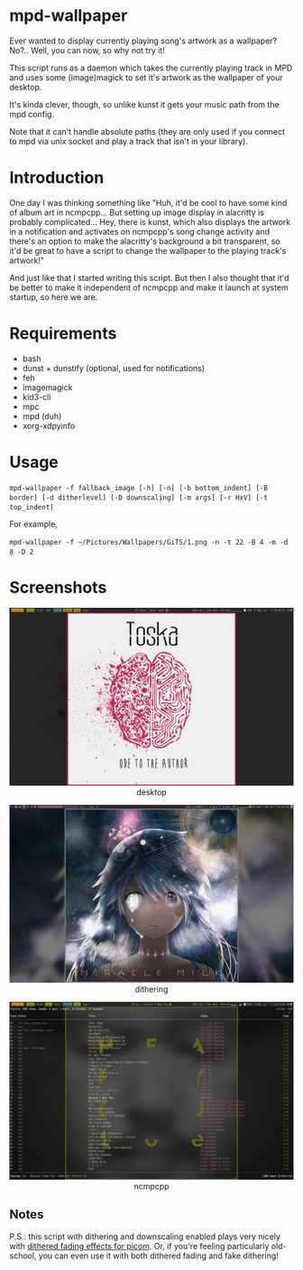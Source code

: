 # mpd-wallpaper

Ever wanted to display currently playing song's artwork as a wallpaper? No?.. Well, you can now, so why not try it!

This script runs as a daemon which takes the currently playing track in MPD and uses some (image)magick to set it's artwork
as the wallpaper of your desktop.

It's kinda clever, though, so unlike kunst it gets your music path from the mpd config.

Note that it can't handle absolute paths (they are only used if you connect to mpd via unix socket and play a track that isn't in your library).

# Introduction

One day I was thinking something like "Huh, it'd be cool to have some kind of album art in ncmpcpp... But setting up image display in alacritty is probably complicated... Hey, there is kunst, which also displays the artwork in a notification and activates on ncmpcpp's song change activity and there's an option to make the alacritty's background a bit transparent, so it'd be great to have a script to change the wallpaper to the playing track's artwork!"

And just like that I started writing this script. But then I also thought that it'd be better to make it independent of ncmpcpp
and make it launch at system startup, so here we are.

# Requirements

- bash
- dunst + dunstify (optional, used for notifications)
- feh
- imagemagick
- kid3-cli
- mpc
- mpd (duh)
- xorg-xdpyinfo

# Usage

`mpd-wallpaper -f fallback_image [-h] [-n] [-b bottom_indent] [-B border] [-d ditherlevel] [-D downscaling] [-m args] [-r HxV] [-t top_indent]`

For example, 

`mpd-wallpaper -f ~/Pictures/Wallpapers/GiTS/1.png -n -t 22 -B 4 -m -d 8 -D 2`

# Screenshots

<p align="center"><img src="example.png">desktop</p>

<p align="center"><img src="dithering.png">dithering</p>

<p align="center"><img src="ncmpcpp.png">ncmpcpp</p>

## Notes

P.S.: this script with dithering and downscaling enabled plays very nicely with [dithered fading effects for picom](https://github.com/PickNicko13/picom-o8dither). Or, if you're feeling particularly old-school, you can even use it with both dithered fading and fake dithering!
